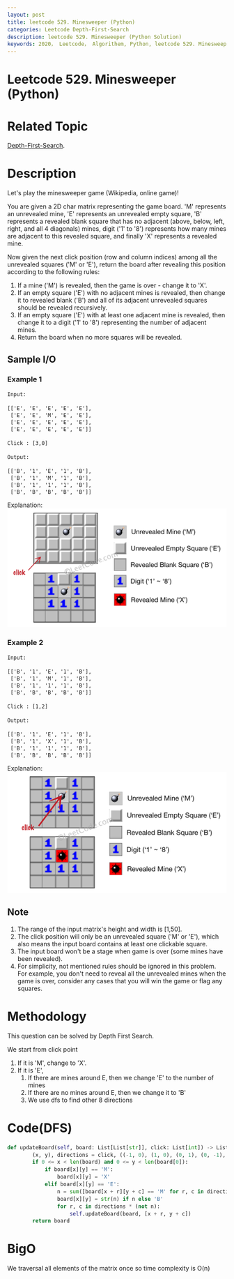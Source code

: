 ```yaml
---
layout: post
title: leetcode 529. Minesweeper (Python)
categories: Leetcode Depth-First-Search
description: leetcode 529. Minesweeper (Python Solution)
keywords: 2020， Leetcode， Algorithem, Python, leetcode 529. Minesweeper, zhenyu, Depth-First-Search, DFS, Depth First Search
---
```


# Leetcode 529. Minesweeper (Python)

# Related Topic
<a href="/categories/#Depth-First-Search" target="_blank"> Depth-First-Search</a>.

# Description
Let's play the minesweeper game (Wikipedia, online game)!

You are given a 2D char matrix representing the game board. 'M' represents an unrevealed mine, 'E' represents an unrevealed empty square, 'B' represents a revealed blank square that has no adjacent (above, below, left, right, and all 4 diagonals) mines, digit ('1' to '8') represents how many mines are adjacent to this revealed square, and finally 'X' represents a revealed mine.

Now given the next click position (row and column indices) among all the unrevealed squares ('M' or 'E'), return the board after revealing this position according to the following rules:

1. If a mine ('M') is revealed, then the game is over - change it to 'X'.
2. If an empty square ('E') with no adjacent mines is revealed, then change it to revealed blank ('B') and all of its adjacent unrevealed squares should be revealed recursively.
3. If an empty square ('E') with at least one adjacent mine is revealed, then change it to a digit ('1' to '8') representing the number of adjacent mines.
4. Return the board when no more squares will be revealed.

## Sample I/O

### Example 1
```
Input: 

[['E', 'E', 'E', 'E', 'E'],
 ['E', 'E', 'M', 'E', 'E'],
 ['E', 'E', 'E', 'E', 'E'],
 ['E', 'E', 'E', 'E', 'E']]

Click : [3,0]

Output: 

[['B', '1', 'E', '1', 'B'],
 ['B', '1', 'M', '1', 'B'],
 ['B', '1', '1', '1', 'B'],
 ['B', 'B', 'B', 'B', 'B']]
```
Explanation:
![example1](/images/blog/minesweeper_example_1.png)

### Example 2
```
Input: 

[['B', '1', 'E', '1', 'B'],
 ['B', '1', 'M', '1', 'B'],
 ['B', '1', '1', '1', 'B'],
 ['B', 'B', 'B', 'B', 'B']]

Click : [1,2]

Output: 

[['B', '1', 'E', '1', 'B'],
 ['B', '1', 'X', '1', 'B'],
 ['B', '1', '1', '1', 'B'],
 ['B', 'B', 'B', 'B', 'B']]
```
Explanation:
![example2](/images/blog/minesweeper_example_2.png)

## Note
1. The range of the input matrix's height and width is [1,50].
2. The click position will only be an unrevealed square ('M' or 'E'), which also means the input board contains at least one clickable square.
3. The input board won't be a stage when game is over (some mines have been revealed).
4. For simplicity, not mentioned rules should be ignored in this problem. For example, you don't need to reveal all the unrevealed mines when the game is over, consider any cases that you will win the game or flag any squares.

# Methodology
This question can be solved by Depth First Search.

We start from click point
1. If it is 'M', change to 'X'.
2. If it is 'E',
   1. If there are mines around E, then we change 'E' to the number of mines
   2. If there are no mines around E, then we change it to 'B'
   3. We use dfs to find other 8 directions


# Code(DFS)
```python
def updateBoard(self, board: List[List[str]], click: List[int]) -> List[List[str]]:
        (x, y), directions = click, ((-1, 0), (1, 0), (0, 1), (0, -1), (-1, 1), (-1, -1), (1, 1), (1, -1))
        if 0 <= x < len(board) and 0 <= y < len(board[0]):
            if board[x][y] == 'M':
                board[x][y] = 'X'
            elif board[x][y] == 'E':
                n = sum([board[x + r][y + c] == 'M' for r, c in directions if 0 <= x + r < len(board) and 0 <= y +c < len(board[0])])
                board[x][y] = str(n) if n else 'B'
                for r, c in directions * (not n):
                    self.updateBoard(board, [x + r, y + c])
        return board
```
# BigO
We traversal all elements of the matrix once so time complexity is O(n)